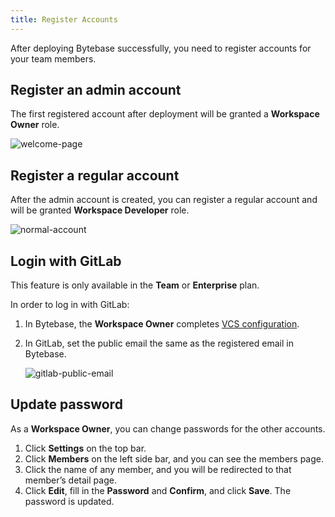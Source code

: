 ```yaml
---
title: Register Accounts
---
```


After deploying Bytebase successfully, you need to register accounts for your team members.

## Register an admin account

The first registered account after deployment will be granted a **Workspace Owner** role.

![welcome-page](/docs/en/get-started/configure-workspace/register-accounts/welcome-page.webp)

## **Register a regular account**

After the admin account is created, you can register a regular account and will be granted **Workspace Developer** role.

![normal-account](/docs/en/get-started/configure-workspace/register-accounts/normal-account.webp)

## Login with GitLab

<hint-block type="info">

This feature is only available in the **Team** or **Enterprise** plan.

</hint-block>

In order to log in with GitLab:

1. In Bytebase, the **Workspace Owner** completes [VCS configuration](/docs/vcs-integration/add-git-provider).
2. In GitLab, set the public email the same as the registered email in Bytebase.

   ![gitlab-public-email](/docs/en/get-started/configure-workspace/register-accounts/gitlab-public-email.webp)

## Update password

As a **Workspace Owner**, you can change passwords for the other accounts.

1. Click **Settings** on the top bar.
2. Click **Members** on the left side bar, and you can see the members page.
3. Click the name of any member, and you will be redirected to that member’s detail page.
4. Click **Edit**, fill in the **Password** and **Confirm**, and click **Save**. The password is updated.
